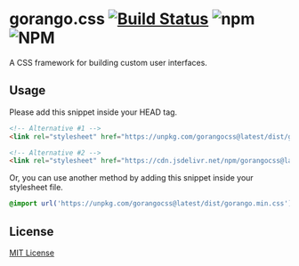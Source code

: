 
# gorango.css [![Build Status](https://travis-ci.com/KawanuaDev/gorangocss.svg?branch=master)](https://travis-ci.com/KawanuaDev/gorangocss) ![npm](https://img.shields.io/npm/v/gorangocss) ![NPM](https://img.shields.io/npm/l/gorangocss)

A CSS framework for building custom user interfaces.

## Usage

Please add this snippet inside your HEAD tag.

```html
<!-- Alternative #1 -->
<link rel="stylesheet" href="https://unpkg.com/gorangocss@latest/dist/gorango.min.css" crossorigin="anonymous">

<!-- Alternative #2 -->
<link rel="stylesheet" href="https://cdn.jsdelivr.net/npm/gorangocss@latest/dist/gorango.min.css" crossorigin="anonymous">
```

Or, you can use another method by adding this snippet inside your stylesheet file.

```css
@import url('https://unpkg.com/gorangocss@latest/dist/gorango.min.css');
```

## License

[MIT License](https://github.com/KawanuaDev/gorangocss/blob/master/LICENSE)
